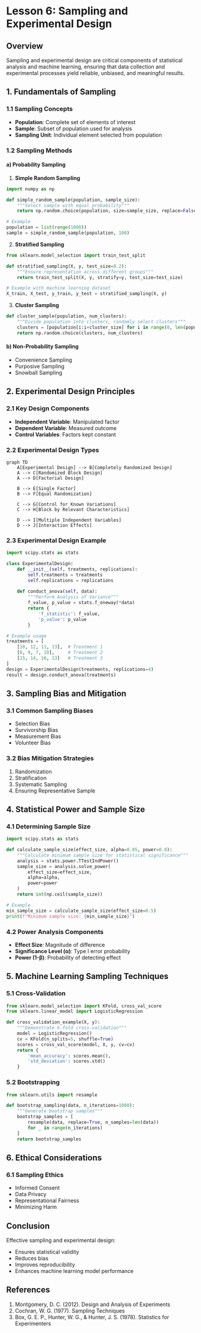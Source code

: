# Lesson 6: Sampling and Experimental Design

## Overview
Sampling and experimental design are critical components of statistical analysis and machine learning, ensuring that data collection and experimental processes yield reliable, unbiased, and meaningful results.

## 1. Fundamentals of Sampling

### 1.1 Sampling Concepts
- **Population**: Complete set of elements of interest
- **Sample**: Subset of population used for analysis
- **Sampling Unit**: Individual element selected from population

### 1.2 Sampling Methods

#### a) Probability Sampling
1. **Simple Random Sampling**
```python
import numpy as np

def simple_random_sample(population, sample_size):
    """Select sample with equal probability"""
    return np.random.choice(population, size=sample_size, replace=False)

# Example
population = list(range(1000))
sample = simple_random_sample(population, 100)
```

2. **Stratified Sampling**
```python
from sklearn.model_selection import train_test_split

def stratified_sampling(X, y, test_size=0.2):
    """Ensure representation across different groups"""
    return train_test_split(X, y, stratify=y, test_size=test_size)

# Example with machine learning dataset
X_train, X_test, y_train, y_test = stratified_sampling(X, y)
```

3. **Cluster Sampling**
```python
def cluster_sample(population, num_clusters):
    """Divide population into clusters, randomly select clusters"""
    clusters = [population[i:i+cluster_size] for i in range(0, len(population), cluster_size)]
    return np.random.choice(clusters, num_clusters)
```

#### b) Non-Probability Sampling
- Convenience Sampling
- Purposive Sampling
- Snowball Sampling

## 2. Experimental Design Principles

### 2.1 Key Design Components
- **Independent Variable**: Manipulated factor
- **Dependent Variable**: Measured outcome
- **Control Variables**: Factors kept constant

### 2.2 Experimental Design Types

```mermaid
graph TD
    A[Experimental Design] --> B[Completely Randomized Design]
    A --> C[Randomized Block Design]
    A --> D[Factorial Design]
    
    B --> E[Single Factor]
    B --> F[Equal Randomization]
    
    C --> G[Control for Known Variations]
    C --> H[Block by Relevant Characteristics]
    
    D --> I[Multiple Independent Variables]
    D --> J[Interaction Effects]
```

### 2.3 Experimental Design Example
```python
import scipy.stats as stats

class ExperimentalDesign:
    def __init__(self, treatments, replications):
        self.treatments = treatments
        self.replications = replications
    
    def conduct_anova(self, data):
        """Perform Analysis of Variance"""
        f_value, p_value = stats.f_oneway(*data)
        return {
            'f_statistic': f_value,
            'p_value': p_value
        }

# Example usage
treatments = [
    [10, 12, 11, 13],  # Treatment 1
    [8, 9, 7, 10],     # Treatment 2
    [15, 14, 16, 13]   # Treatment 3
]
design = ExperimentalDesign(treatments, replications=4)
result = design.conduct_anova(treatments)
```

## 3. Sampling Bias and Mitigation

### 3.1 Common Sampling Biases
- Selection Bias
- Survivorship Bias
- Measurement Bias
- Volunteer Bias

### 3.2 Bias Mitigation Strategies
1. Randomization
2. Stratification
3. Systematic Sampling
4. Ensuring Representative Sample

## 4. Statistical Power and Sample Size

### 4.1 Determining Sample Size
```python
import scipy.stats as stats

def calculate_sample_size(effect_size, alpha=0.05, power=0.8):
    """Calculate minimum sample size for statistical significance"""
    analysis = stats.power.TTestIndPower()
    sample_size = analysis.solve_power(
        effect_size=effect_size, 
        alpha=alpha, 
        power=power
    )
    return int(np.ceil(sample_size))

# Example
min_sample_size = calculate_sample_size(effect_size=0.5)
print(f"Minimum sample size: {min_sample_size}")
```

### 4.2 Power Analysis Components
- **Effect Size**: Magnitude of difference
- **Significance Level (α)**: Type I error probability
- **Power (1-β)**: Probability of detecting effect

## 5. Machine Learning Sampling Techniques

### 5.1 Cross-Validation
```python
from sklearn.model_selection import KFold, cross_val_score
from sklearn.linear_model import LogisticRegression

def cross_validation_example(X, y):
    """Demonstrate k-fold cross-validation"""
    model = LogisticRegression()
    cv = KFold(n_splits=5, shuffle=True)
    scores = cross_val_score(model, X, y, cv=cv)
    return {
        'mean_accuracy': scores.mean(),
        'std_deviation': scores.std()
    }
```

### 5.2 Bootstrapping
```python
from sklearn.utils import resample

def bootstrap_sampling(data, n_iterations=1000):
    """Generate bootstrap samples"""
    bootstrap_samples = [
        resample(data, replace=True, n_samples=len(data))
        for _ in range(n_iterations)
    ]
    return bootstrap_samples
```

## 6. Ethical Considerations

### 6.1 Sampling Ethics
- Informed Consent
- Data Privacy
- Representational Fairness
- Minimizing Harm

## Conclusion
Effective sampling and experimental design:
- Ensures statistical validity
- Reduces bias
- Improves reproducibility
- Enhances machine learning model performance

## References
1. Montgomery, D. C. (2012). Design and Analysis of Experiments
2. Cochran, W. G. (1977). Sampling Techniques
3. Box, G. E. P., Hunter, W. G., & Hunter, J. S. (1978). Statistics for Experimenters
